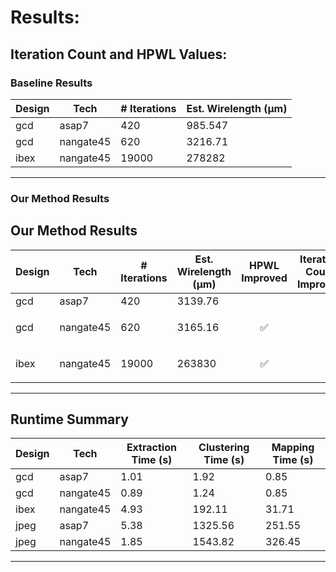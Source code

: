 # Results:

## Iteration Count and HPWL Values: 

### Baseline Results

| Design | Tech      | # Iterations | Est. Wirelength (µm) |
|--------|-----------|--------------|-----------------------|
| gcd    | asap7     | 420          | 985.547               |
| gcd    | nangate45 | 620          | 3216.71               |
| ibex   | nangate45 | 19000        | 278282                |

---

### Our Method Results

## Our Method Results

| Design | Tech      | # Iterations | Est. Wirelength (µm) | HPWL Improved       | Iteration Count Improved |
|--------|-----------|--------------|-----------------------|----------------------|---------------------------|
| gcd    | asap7     | 420          | 3139.76               |                      |                           |
| gcd    | nangate45 | 620          | 3165.16               | <p align="center">✅</p> |                           |
| ibex   | nangate45 | 19000        | 263830                | <p align="center">✅</p> |                           |

---

## Runtime Summary

| Design | Tech       | Extraction Time (s) | Clustering Time (s) | Mapping Time (s) |
|--------|------------|---------------------|----------------------|------------------|
| gcd    | asap7      | 1.01                | 1.92                 | 0.85             |
| gcd    | nangate45  | 0.89                | 1.24                 | 0.85             |
| ibex   | nangate45  | 4.93                | 192.11               | 31.71            |
| jpeg   | asap7      | 5.38                | 1325.56              | 251.55           |
| jpeg   | nangate45  | 1.85                | 1543.82              | 326.45           |

---
